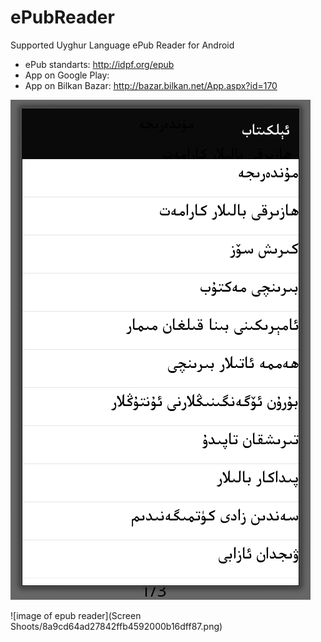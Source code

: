 ePubReader
==========

Supported Uyghur Language ePub Reader for Android


* ePub standarts: http://idpf.org/epub
* App on Google Play:
* App on Bilkan Bazar: http://bazar.bilkan.net/App.aspx?id=170





![image of epub reader](https://raw.githubusercontent.com/Bilkan/ePubReader/master/Screen%20Shoots/25692632142f46ed90ddb5fe2e1daa7a.png)


![image of epub reader](Screen Shoots/8a9cd64ad27842ffb4592000b16dff87.png)
